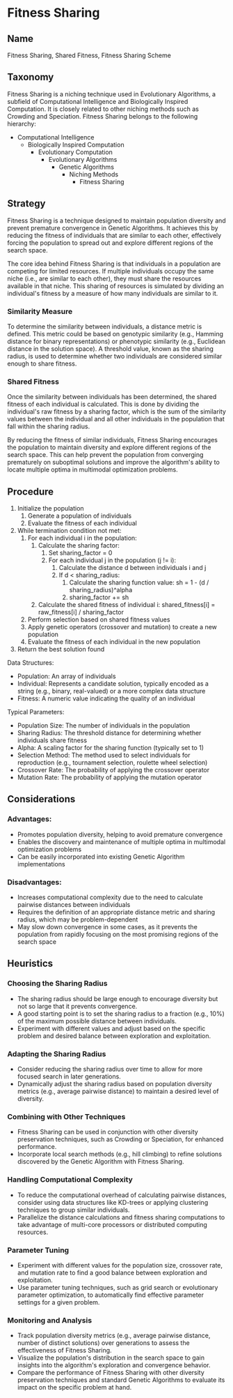 # Fitness Sharing

## Name

Fitness Sharing, Shared Fitness, Fitness Sharing Scheme


## Taxonomy

Fitness Sharing is a niching technique used in Evolutionary Algorithms, a subfield of Computational Intelligence and Biologically Inspired Computation. It is closely related to other niching methods such as Crowding and Speciation. Fitness Sharing belongs to the following hierarchy:

- Computational Intelligence
  - Biologically Inspired Computation
    - Evolutionary Computation
      - Evolutionary Algorithms
        - Genetic Algorithms
          - Niching Methods
            - Fitness Sharing

## Strategy

Fitness Sharing is a technique designed to maintain population diversity and prevent premature convergence in Genetic Algorithms. It achieves this by reducing the fitness of individuals that are similar to each other, effectively forcing the population to spread out and explore different regions of the search space.

The core idea behind Fitness Sharing is that individuals in a population are competing for limited resources. If multiple individuals occupy the same niche (i.e., are similar to each other), they must share the resources available in that niche. This sharing of resources is simulated by dividing an individual's fitness by a measure of how many individuals are similar to it.

### Similarity Measure

To determine the similarity between individuals, a distance metric is defined. This metric could be based on genotypic similarity (e.g., Hamming distance for binary representations) or phenotypic similarity (e.g., Euclidean distance in the solution space). A threshold value, known as the sharing radius, is used to determine whether two individuals are considered similar enough to share fitness.

### Shared Fitness

Once the similarity between individuals has been determined, the shared fitness of each individual is calculated. This is done by dividing the individual's raw fitness by a sharing factor, which is the sum of the similarity values between the individual and all other individuals in the population that fall within the sharing radius.

By reducing the fitness of similar individuals, Fitness Sharing encourages the population to maintain diversity and explore different regions of the search space. This can help prevent the population from converging prematurely on suboptimal solutions and improve the algorithm's ability to locate multiple optima in multimodal optimization problems.

## Procedure

1. Initialize the population
   1. Generate a population of individuals
   2. Evaluate the fitness of each individual
2. While termination condition not met:
   1. For each individual i in the population:
      1. Calculate the sharing factor:
         1. Set sharing_factor = 0
         2. For each individual j in the population (j != i):
            1. Calculate the distance d between individuals i and j
            2. If d < sharing_radius:
               1. Calculate the sharing function value: sh = 1 - (d / sharing_radius)^alpha
               2. sharing_factor += sh
      2. Calculate the shared fitness of individual i: shared_fitness[i] = raw_fitness[i] / sharing_factor
   2. Perform selection based on shared fitness values
   3. Apply genetic operators (crossover and mutation) to create a new population
   4. Evaluate the fitness of each individual in the new population
3. Return the best solution found

Data Structures:
- Population: An array of individuals
- Individual: Represents a candidate solution, typically encoded as a string (e.g., binary, real-valued) or a more complex data structure
- Fitness: A numeric value indicating the quality of an individual

Typical Parameters:
- Population Size: The number of individuals in the population
- Sharing Radius: The threshold distance for determining whether individuals share fitness
- Alpha: A scaling factor for the sharing function (typically set to 1)
- Selection Method: The method used to select individuals for reproduction (e.g., tournament selection, roulette wheel selection)
- Crossover Rate: The probability of applying the crossover operator
- Mutation Rate: The probability of applying the mutation operator

## Considerations

### Advantages:
- Promotes population diversity, helping to avoid premature convergence
- Enables the discovery and maintenance of multiple optima in multimodal optimization problems
- Can be easily incorporated into existing Genetic Algorithm implementations

### Disadvantages:
- Increases computational complexity due to the need to calculate pairwise distances between individuals
- Requires the definition of an appropriate distance metric and sharing radius, which may be problem-dependent
- May slow down convergence in some cases, as it prevents the population from rapidly focusing on the most promising regions of the search space

## Heuristics

### Choosing the Sharing Radius
- The sharing radius should be large enough to encourage diversity but not so large that it prevents convergence.
- A good starting point is to set the sharing radius to a fraction (e.g., 10%) of the maximum possible distance between individuals.
- Experiment with different values and adjust based on the specific problem and desired balance between exploration and exploitation.

### Adapting the Sharing Radius
- Consider reducing the sharing radius over time to allow for more focused search in later generations.
- Dynamically adjust the sharing radius based on population diversity metrics (e.g., average pairwise distance) to maintain a desired level of diversity.

### Combining with Other Techniques
- Fitness Sharing can be used in conjunction with other diversity preservation techniques, such as Crowding or Speciation, for enhanced performance.
- Incorporate local search methods (e.g., hill climbing) to refine solutions discovered by the Genetic Algorithm with Fitness Sharing.

### Handling Computational Complexity
- To reduce the computational overhead of calculating pairwise distances, consider using data structures like KD-trees or applying clustering techniques to group similar individuals.
- Parallelize the distance calculations and fitness sharing computations to take advantage of multi-core processors or distributed computing resources.

### Parameter Tuning
- Experiment with different values for the population size, crossover rate, and mutation rate to find a good balance between exploration and exploitation.
- Use parameter tuning techniques, such as grid search or evolutionary parameter optimization, to automatically find effective parameter settings for a given problem.

### Monitoring and Analysis
- Track population diversity metrics (e.g., average pairwise distance, number of distinct solutions) over generations to assess the effectiveness of Fitness Sharing.
- Visualize the population's distribution in the search space to gain insights into the algorithm's exploration and convergence behavior.
- Compare the performance of Fitness Sharing with other diversity preservation techniques and standard Genetic Algorithms to evaluate its impact on the specific problem at hand.

